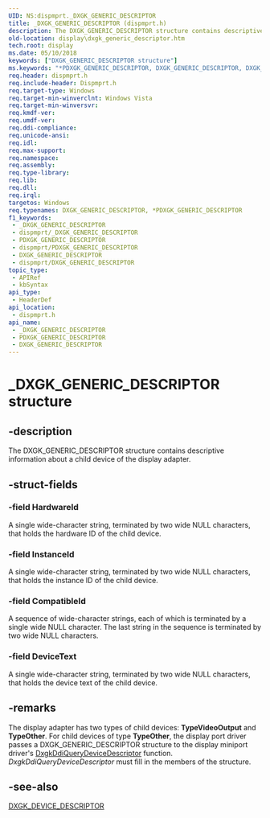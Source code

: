 ```yaml
---
UID: NS:dispmprt._DXGK_GENERIC_DESCRIPTOR
title: _DXGK_GENERIC_DESCRIPTOR (dispmprt.h)
description: The DXGK_GENERIC_DESCRIPTOR structure contains descriptive information about a child device of the display adapter.
old-location: display\dxgk_generic_descriptor.htm
tech.root: display
ms.date: 05/10/2018
keywords: ["DXGK_GENERIC_DESCRIPTOR structure"]
ms.keywords: "*PDXGK_GENERIC_DESCRIPTOR, DXGK_GENERIC_DESCRIPTOR, DXGK_GENERIC_DESCRIPTOR structure [Display Devices], DmStructs_f77c03e6-d887-43ba-9499-ce1740cb6c9e.xml, PDXGK_GENERIC_DESCRIPTOR, PDXGK_GENERIC_DESCRIPTOR structure pointer [Display Devices], _DXGK_GENERIC_DESCRIPTOR, display.dxgk_generic_descriptor, dispmprt/DXGK_GENERIC_DESCRIPTOR, dispmprt/PDXGK_GENERIC_DESCRIPTOR"
req.header: dispmprt.h
req.include-header: Dispmprt.h
req.target-type: Windows
req.target-min-winverclnt: Windows Vista
req.target-min-winversvr: 
req.kmdf-ver: 
req.umdf-ver: 
req.ddi-compliance: 
req.unicode-ansi: 
req.idl: 
req.max-support: 
req.namespace: 
req.assembly: 
req.type-library: 
req.lib: 
req.dll: 
req.irql: 
targetos: Windows
req.typenames: DXGK_GENERIC_DESCRIPTOR, *PDXGK_GENERIC_DESCRIPTOR
f1_keywords:
 - _DXGK_GENERIC_DESCRIPTOR
 - dispmprt/_DXGK_GENERIC_DESCRIPTOR
 - PDXGK_GENERIC_DESCRIPTOR
 - dispmprt/PDXGK_GENERIC_DESCRIPTOR
 - DXGK_GENERIC_DESCRIPTOR
 - dispmprt/DXGK_GENERIC_DESCRIPTOR
topic_type:
 - APIRef
 - kbSyntax
api_type:
 - HeaderDef
api_location:
 - dispmprt.h
api_name:
 - _DXGK_GENERIC_DESCRIPTOR
 - PDXGK_GENERIC_DESCRIPTOR
 - DXGK_GENERIC_DESCRIPTOR
---
```


# _DXGK_GENERIC_DESCRIPTOR structure


## -description

The DXGK_GENERIC_DESCRIPTOR structure contains descriptive information about a child device of the display adapter.

## -struct-fields

### -field HardwareId

A single wide-character string, terminated by two wide NULL characters, that holds the hardware ID of the child device.

### -field InstanceId

A single wide-character string, terminated by two wide NULL characters, that holds the instance ID of the child device.

### -field CompatibleId

A sequence of wide-character strings, each of which is terminated by a single wide NULL character. The last string in the sequence is terminated by two wide NULL characters.

### -field DeviceText

A single wide-character string, terminated by two wide NULL characters, that holds the device text of the child device.

## -remarks

The display adapter has two types of child devices: <b>TypeVideoOutput</b> and <b>TypeOther</b>. For child devices of type <b>TypeOther</b>, the display port driver passes a DXGK_GENERIC_DESCRIPTOR structure to the display miniport driver's <a href="/windows-hardware/drivers/ddi/dispmprt/nc-dispmprt-dxgkddi_query_device_descriptor">DxgkDdiQueryDeviceDescriptor</a> function. <i>DxgkDdiQueryDeviceDescriptor</i> must fill in the members of the structure.

## -see-also

<a href="/windows-hardware/drivers/ddi/dispmprt/ns-dispmprt-_dxgk_device_descriptor">DXGK_DEVICE_DESCRIPTOR</a>

